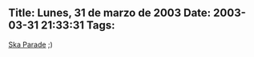Title: Lunes, 31 de marzo de 2003
Date: 2003-03-31 21:33:31
Tags: 
---
<a href="http://web.archive.org/web/20030410165512/http://www.skaparade.com/">Ska Parade</a> ;)
